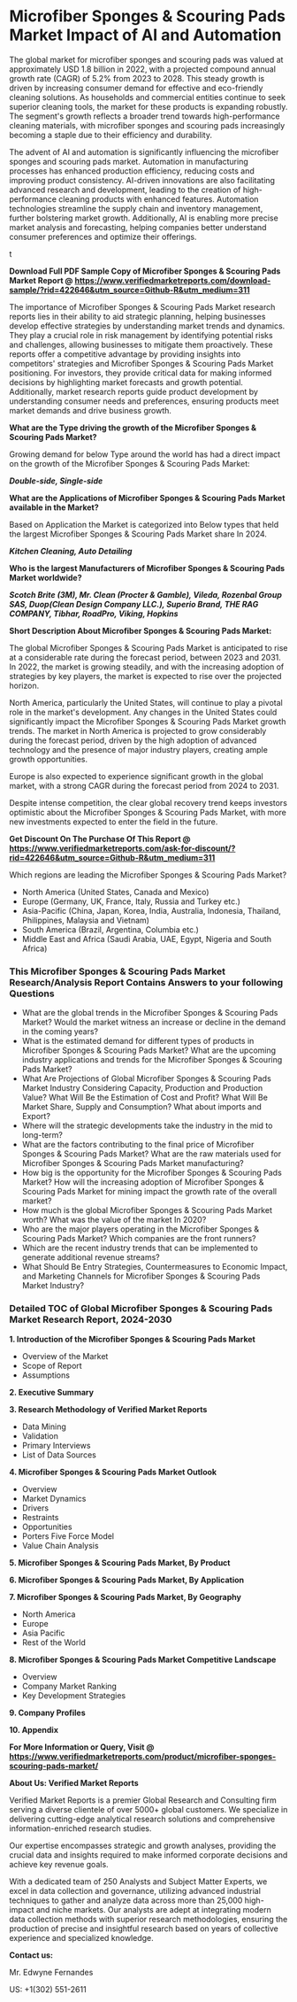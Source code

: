 <meta name="title" content="Global Microfiber Sponges & Scouring Pads Market Impact of AI and Automation"><meta name="description" content="The global market for microfiber sponges and scouring pads was valued at approximately USD 1.8 billion in 2022, with a projected compound annual growth rate (CAGR) of "><meta name="title" content="Microfiber Sponges & Scouring Pads Market Size, Share, Scope, Trends, Growth, Opportunities, Analysis, Forecast"><h1>Microfiber Sponges & Scouring Pads Market Impact of AI and Automation</h1><p>The global market for microfiber sponges and scouring pads was valued at approximately USD 1.8 billion in 2022, with a projected compound annual growth rate (CAGR) of 5.2% from 2023 to 2028. This steady growth is driven by increasing consumer demand for effective and eco-friendly cleaning solutions. As households and commercial entities continue to seek superior cleaning tools, the market for these products is expanding robustly. The segment's growth reflects a broader trend towards high-performance cleaning materials, with microfiber sponges and scouring pads increasingly becoming a staple due to their efficiency and durability.</p><p>The advent of AI and automation is significantly influencing the microfiber sponges and scouring pads market. Automation in manufacturing processes has enhanced production efficiency, reducing costs and improving product consistency. AI-driven innovations are also facilitating advanced research and development, leading to the creation of high-performance cleaning products with enhanced features. Automation technologies streamline the supply chain and inventory management, further bolstering market growth. Additionally, AI is enabling more precise market analysis and forecasting, helping companies better understand consumer preferences and optimize their offerings.</p>t</p><p id="" class=""><strong>Download Full PDF Sample Copy of Microfiber Sponges & Scouring Pads Market Report @ <a href="https://www.verifiedmarketreports.com/download-sample/?rid=422646&utm_source=Github-R&utm_medium=311" target="_blank">https://www.verifiedmarketreports.com/download-sample/?rid=422646&utm_source=Github-R&utm_medium=311</a></strong></p><p>The importance of&nbsp;Microfiber Sponges & Scouring Pads Market research reports lies in their ability to aid strategic planning, helping businesses develop effective strategies by understanding market trends and dynamics. They play a crucial role in risk management by identifying potential risks and challenges, allowing businesses to mitigate them proactively. These reports offer a competitive advantage by providing insights into competitors' strategies and Microfiber Sponges & Scouring Pads Market positioning. For investors, they provide critical data for making informed decisions by highlighting market forecasts and growth potential. Additionally, market research reports guide product development by understanding consumer needs and preferences, ensuring products meet market demands and drive business growth.</p><p><strong>What are the&nbsp;Type driving the growth of the Microfiber Sponges & Scouring Pads Market?</strong></p><p id="" class="">Growing demand for below Type around the world has had a direct impact on the growth of the Microfiber Sponges & Scouring Pads Market:</p><em><strong>Double-side, Single-side</strong></em></p><strong>What are the&nbsp;Applications&nbsp;of Microfiber Sponges & Scouring Pads Market available in the Market?</strong></p><p id="" class="">Based on Application the Market is categorized into Below types that held the largest Microfiber Sponges & Scouring Pads Market share In 2024.</p><em><strong>Kitchen Cleaning, Auto Detailing</strong></em></p><strong>Who is the largest Manufacturers of Microfiber Sponges & Scouring Pads Market worldwide?</strong></p><p><em><strong>Scotch Brite (3M), Mr. Clean (Procter & Gamble), Vileda, Rozenbal Group SAS, Duop(Clean Design Company LLC.), Superio Brand, THE RAG COMPANY, Tibhar, RoadPro, Viking, Hopkins</strong></em></p><p id="" class=""><strong>Short Description About Microfiber Sponges & Scouring Pads Market:</strong></p><p>The global Microfiber Sponges & Scouring Pads Market is anticipated to rise at a considerable rate during the forecast period, between 2023 and 2031. In 2022, the market is growing steadily, and with the increasing adoption of strategies by key players, the market is expected to rise over the projected horizon.</p><p>North America, particularly the United States, will continue to play a pivotal role in the market's development. Any changes in the United States could significantly impact the Microfiber Sponges & Scouring Pads Market growth trends. The market in North America is projected to grow considerably during the forecast period, driven by the high adoption of advanced technology and the presence of major industry players, creating ample growth opportunities.</p><p>Europe is also expected to experience significant growth in the global market, with a strong CAGR during the forecast period from 2024 to 2031.</p><p>Despite intense competition, the clear global recovery trend keeps investors optimistic about the Microfiber Sponges & Scouring Pads Market, with more new investments expected to enter the field in the future.</p><p id="" class=""><strong>Get Discount On The Purchase Of This Report @ <a href="https://www.verifiedmarketreports.com/ask-for-discount/?rid=422646&utm_source=Github-R&utm_medium=311" target="_blank">https://www.verifiedmarketreports.com/ask-for-discount/?rid=422646&utm_source=Github-R&utm_medium=311</a></strong></p>Which regions are leading the Microfiber Sponges & Scouring Pads Market?</p><ul><li>North America (United States, Canada and Mexico)</li><li>Europe (Germany, UK, France, Italy, Russia and Turkey etc.)</li><li>Asia-Pacific (China, Japan, Korea, India, Australia, Indonesia, Thailand, Philippines, Malaysia and Vietnam)</li><li>South America (Brazil, Argentina, Columbia etc.)</li><li>Middle East and Africa (Saudi Arabia, UAE, Egypt, Nigeria and South Africa)</li></ul><h3 id="" class="">This Microfiber Sponges & Scouring Pads Market Research/Analysis Report Contains Answers to your following Questions</h3><ul><li>What are the global trends in the Microfiber Sponges & Scouring Pads Market? Would the market witness an increase or decline in the demand in the coming years?</li><li>What is the estimated demand for different types of products in Microfiber Sponges & Scouring Pads Market? What are the upcoming industry applications and trends for the Microfiber Sponges & Scouring Pads Market?</li><li>What Are Projections of Global Microfiber Sponges & Scouring Pads Market Industry Considering Capacity, Production and Production Value? What Will Be the Estimation of Cost and Profit? What Will Be Market Share, Supply and Consumption? What about imports and Export?</li><li>Where will the strategic developments take the industry in the mid to long-term?</li><li>What are the factors contributing to the final price of Microfiber Sponges & Scouring Pads Market? What are the raw materials used for Microfiber Sponges & Scouring Pads Market manufacturing?</li><li>How big is the opportunity for the Microfiber Sponges & Scouring Pads Market? How will the increasing adoption of Microfiber Sponges & Scouring Pads Market for mining impact the growth rate of the overall market?</li><li>How much is the global Microfiber Sponges & Scouring Pads Market worth? What was the value of the market In 2020?</li><li>Who are the major players operating in the Microfiber Sponges & Scouring Pads Market? Which companies are the front runners?</li><li>Which are the recent industry trends that can be implemented to generate additional revenue streams?</li><li>What Should Be Entry Strategies, Countermeasures to Economic Impact, and Marketing Channels for Microfiber Sponges & Scouring Pads Market Industry?</li></ul><h3 id="" class="">Detailed TOC of Global Microfiber Sponges & Scouring Pads Market Research Report, 2024-2030</h3><p id="" class=""><strong>1. Introduction of the Microfiber Sponges & Scouring Pads Market</strong></p><ul><li>Overview of the Market</li><li>Scope of Report</li><li>Assumptions</li></ul><p id="" class=""><strong>2. Executive Summary</strong></p><p id="" class=""><strong>3. Research Methodology of Verified Market Reports</strong></p><ul><li>Data Mining</li><li>Validation</li><li>Primary Interviews</li><li>List of Data Sources</li></ul><p id="" class=""><strong>4. Microfiber Sponges & Scouring Pads Market Outlook</strong></p><ul><li>Overview</li><li>Market Dynamics</li><li>Drivers</li><li>Restraints</li><li>Opportunities</li><li>Porters Five Force Model</li><li>Value Chain Analysis</li></ul><p id="" class=""><strong>5. Microfiber Sponges & Scouring Pads Market, By Product</strong></p><p id="" class=""><strong>6. Microfiber Sponges & Scouring Pads Market, By Application</strong></p><p id="" class=""><strong>7. Microfiber Sponges & Scouring Pads Market, By Geography</strong></p><ul><li>North America</li><li>Europe</li><li>Asia Pacific</li><li>Rest of the World</li></ul><p id="" class=""><strong>8. Microfiber Sponges & Scouring Pads Market Competitive Landscape</strong></p><ul><li>Overview</li><li>Company Market Ranking</li><li>Key Development Strategies</li></ul><p id="" class=""><strong>9. Company Profiles</strong></p><p id="" class=""><strong>10. Appendix</strong></p><p id="" class=""><strong>For More Information or Query, Visit @ <a href="https://www.verifiedmarketreports.com/product/microfiber-sponges-scouring-pads-market/" target="_blank">https://www.verifiedmarketreports.com/product/microfiber-sponges-scouring-pads-market/</a></strong></p><p id="" class=""><strong>About Us: Verified Market Reports</strong></p><p id="" class="">Verified Market Reports is a premier Global Research and Consulting firm serving a diverse clientele of over 5000+ global customers. We specialize in delivering cutting-edge analytical research solutions and comprehensive information-enriched research studies.</p><p id="" class="">Our expertise encompasses strategic and growth analyses, providing the crucial data and insights required to make informed corporate decisions and achieve key revenue goals.</p><p id="" class="">With a dedicated team of 250 Analysts and Subject Matter Experts, we excel in data collection and governance, utilizing advanced industrial techniques to gather and analyze data across more than 25,000 high-impact and niche markets. Our analysts are adept at integrating modern data collection methods with superior research methodologies, ensuring the production of precise and insightful research based on years of collective experience and specialized knowledge.</p><p id="" class=""><strong>Contact us:</strong></p><p id="" class="">Mr. Edwyne Fernandes</p><p id="" class="">US: +1(302) 551-2611</p>